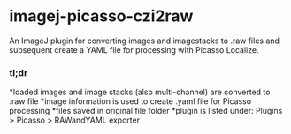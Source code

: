 # imagej-picasso-czi2raw
An ImageJ plugin for converting images and imagestacks to .raw files and subsequent create a YAML file for processing with Picasso Localize.

###	tl;dr
*loaded images and image stacks (also multi-channel) are converted to .raw file
*image information is used to create .yaml file for Picasso processing
*files saved in original file folder
*plugin is listed under: Plugins > Picasso > RAWandYAML exporter

